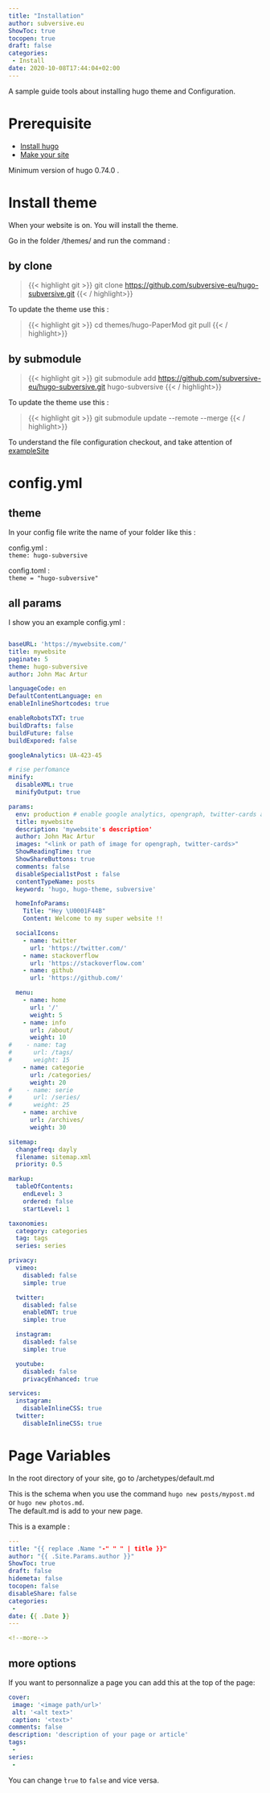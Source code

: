 ```yaml
---
title: "Installation"
author: subversive.eu
ShowToc: true
tocopen: true
draft: false
categories:
 - Install
date: 2020-10-08T17:44:04+02:00
---
```


A sample guide tools about installing hugo theme and Configuration.
<!--more-->

# Prerequisite

- [Install hugo](https://gohugo.io/getting-started/installing/)
- [Make your site](https://gohugo.io/getting-started/quick-start/)

Minimum version of hugo 0.74.0 .

# Install theme

When your website is on. You will install the theme.

Go in the folder /themes/ and run the command :

## by clone


> {{< highlight git >}}
  git clone https://github.com/subversive-eu/hugo-subversive.git
{{< / highlight>}}

To update the theme use this :

> {{< highlight git >}}
cd themes/hugo-PaperMod
git pull
{{< / highlight>}}

## by submodule

> {{< highlight git >}}
  git submodule add https://github.com/subversive-eu/hugo-subversive.git hugo-subversive
{{< / highlight>}}

To update the theme use this :

> {{< highlight git >}}
git submodule update --remote --merge
{{< / highlight>}}

To understand the file configuration checkout, and take attention of [exampleSite](https://github.com/subversive-eu/hugo-subversive/tree/exampleSite)

# config.yml

## theme

In your config file write the name of your folder like this :

config.yml :  
`theme: hugo-subversive`

config.toml :  
`theme = "hugo-subversive"`

## all params

I show you an example config.yml :


```yml

baseURL: 'https://mywebsite.com/'
title: mywebsite
paginate: 5
theme: hugo-subversive
author: John Mac Artur

languageCode: en
DefaultContentLanguage: en
enableInlineShortcodes: true

enableRobotsTXT: true
buildDrafts: false
buildFuture: false
buildExpored: false

googleAnalytics: UA-423-45

# rise perfomance
minify:
  disableXML: true
  minifyOutput: true

params:
  env: production # enable google analytics, opengraph, twitter-cards and schema.
  title: mywebsite
  description: 'mywebsite's description'
  author: John Mac Artur
  images: "<link or path of image for opengraph, twitter-cards>"
  ShowReadingTime: true
  ShowShareButtons: true
  comments: false
  disableSpecial1stPost : false
  contentTypeName: posts
  keyword: 'hugo, hugo-theme, subversive'

  homeInfoParams:
    Title: "Hey \U0001F44B"
    Content: Welcome to my super website !! 

  socialIcons:
    - name: twitter
      url: 'https://twitter.com/'
    - name: stackoverflow
      url: 'https://stackoverflow.com'
    - name: github
      url: 'https://github.com/'

  menu:
    - name: home
      url: '/'
      weight: 5
    - name: info
      url: /about/
      weight: 10
#    - name: tag
#      url: /tags/
#      weight: 15
    - name: categorie
      url: /categories/
      weight: 20
#    - name: serie
#      url: /series/
#      weight: 25
    - name: archive   
      url: /archives/
      weight: 30

sitemap:
  changefreq: dayly
  filename: sitemap.xml
  priority: 0.5

markup:
  tableOfContents:
    endLevel: 3
    ordered: false
    startLevel: 1

taxonomies:
  category: categories
  tag: tags
  series: series

privacy:
  vimeo:
    disabled: false
    simple: true

  twitter:
    disabled: false
    enableDNT: true
    simple: true

  instagram:
    disabled: false
    simple: true

  youtube:
    disabled: false
    privacyEnhanced: true

services:
  instagram:
    disableInlineCSS: true
  twitter:
    disableInlineCSS: true

```

# Page Variables

In the root directory of your site, go to /archetypes/default.md

This is the schema when you use the command `hugo new posts/mypost.md` or `hugo new photos.md`.  
The default.md is add to your new page.

This is a example :

```yml
---
title: "{{ replace .Name "-" " " | title }}"
author: "{{ .Site.Params.author }}"
ShowToc: true
draft: false
hidemeta: false
tocopen: false
disableShare: false
categories:
 - 
date: {{ .Date }}
---

<!--more-->
```

## more options

If you want to personnalize a page you can add this at the top of the page:  

```yml
cover:
 image: '<image path/url>'
 alt: '<alt text>'
 caption: '<text>'
comments: false
description: 'description of your page or article'
tags:
 -
series:
 - 
```

You can change ̀`true` to `false` and vice versa.
